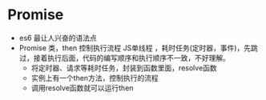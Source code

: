 # Promise

- es6 最让人兴奋的语法点
- Promise 类，then 控制执行流程
    JS单线程 ，耗时任务(定时器，事件)，先跳过，接着执行后面，代码的编写顺序和执行顺序不一致，不好理解。
    - 将定时器、请求等耗时任务，封装到函数里面，resolve函数
    - 实例上有一个then方法，控制执行的流程
    - 调用resolve函数就可以运行then